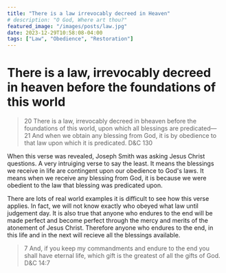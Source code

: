 ```yaml
---
title: "There is a law irrevocably decreed in Heaven"
# description: "O God, Where art thou?"
featured_image: "/images/posts/law.jpg"
date: 2023-12-29T10:58:08-04:00
tags: ["Law", "Obedience", "Restoration"]
---
```


# There is a law, irrevocably decreed in heaven before the foundations of this world

> 20 There is a law, irrevocably decreed in bheaven before the foundations of this world, upon which all blessings are predicated—
21 And when we obtain any blessing from God, it is by obedience to that law upon which it is predicated.
> D&C 130

When this verse was revealed, Joseph Smith was asking Jesus Christ questions. A very intruiging verse to say the least. It means the blessings we receive in life are contingent upon our obedience to God's laws. It means when we receive any blessing from God, it is because we were obedient to the law that blessing was predicated upon.

There are lots of real world examples it is difficult to see how this verse applies. In fact, we will not know exactly who obeyed what law until judgement day. It is also true that anyone who endures to the end will be made perfect and become perfect through the mercy and merits of the atonement of Jesus Christ. Therefore anyone who endures to the end, in this life and in the next will recieve all the blessings available. 

<!-- git add .
git commit -m "f"
git push -->

> 7 And, if you keep my commandments and endure to the end you shall have eternal life, which gift is the greatest of all the gifts of God.
> D&C 14:7
